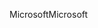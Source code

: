 <span data-ttu-id="76a69-101">Microsoft</span><span class="sxs-lookup"><span data-stu-id="76a69-101">Microsoft</span></span>